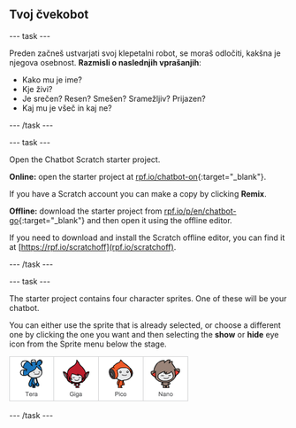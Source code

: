 ## Tvoj čvekobot

\--- task \---

Preden začneš ustvarjati svoj klepetalni robot, se moraš odločiti, kakšna je njegova osebnost. **Razmisli o naslednjih vprašanjih**:

+ Kako mu je ime?
+ Kje živi?
+ Je srečen? Resen? Smešen? Sramežljiv? Prijazen?
+ Kaj mu je všeč in kaj ne?

\--- /task \---

\--- task \---

Open the Chatbot Scratch starter project.

**Online:** open the starter project at [rpf.io/chatbot-on](http://rpf.io/chatbot-on){:target="_blank"}.

If you have a Scratch account you can make a copy by clicking **Remix**.

**Offline:** download the starter project from [rpf.io/p/en/chatbot-go](http://rpf.io/p/en/chatbot-go){:target="_blank"} and then open it using the offline editor.

If you need to download and install the Scratch offline editor, you can find it at [https://rpf.io/scratchoff](rpf.io/scratchoff).

\--- /task \---

\--- task \---

The starter project contains four character sprites. One of these will be your chatbot.

You can either use the sprite that is already selected, or choose a different one by clicking the one you want and then selecting the **show** or **hide** eye icon from the Sprite menu below the stage.

![Choose a character](images/chatbot-characters.png)

\--- /task \---